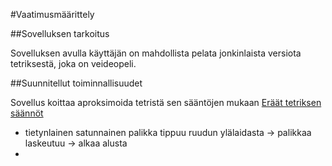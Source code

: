#Vaatimusmäärittely

##Sovelluksen tarkoitus

Sovelluksen avulla käyttäjän on mahdollista pelata jonkinlaista versiota tetriksestä, joka on veideopeli.

##Suunnitellut toiminnallisuudet

Sovellus koittaa aproksimoida tetristä sen sääntöjen mukaan [Eräät tetriksen säännöt](https://tetris.fandom.com/wiki/Tetris_Guideline)
- tietynlainen satunnainen palikka tippuu ruudun ylälaidasta -> palikkaa laskeutuu -> alkaa alusta
- 
